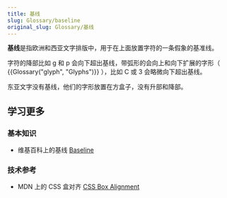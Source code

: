 ```yaml
---
title: 基线
slug: Glossary/baseline
original_slug: Glossary/基线
---
```

**基线**是指欧洲和西亚文字排版中，用于在上面放置字符的一条假象的基准线。

字符的降部比如 g 和 p 会向下超出基线，带弧形的会向上和向下扩展的字形（ {{Glossary("glyph", "Glyphs")}} ），比如 C 或 3 会略微向下超出基线。

东亚文字没有基线，他们的字形放置在方盒子，没有升部和降部。

## 学习更多

### 基本知识

- 维基百科上的基线 [Baseline](<https://en.wikipedia.org/wiki/Baseline_(typography)>)

### 技术参考

- MDN 上的 CSS 盒对齐 [CSS Box Alignment](/zh-CN/docs/Web/CSS/CSS_Box_Alignment#Types_of_alignment)

